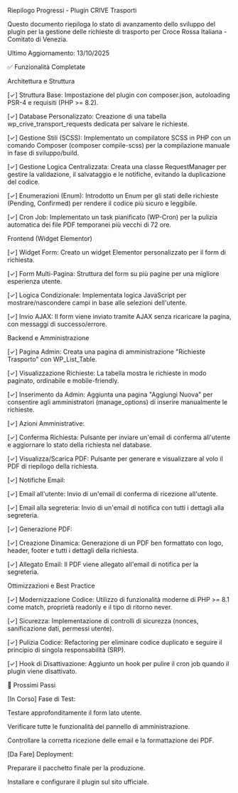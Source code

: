 Riepilogo Progressi - Plugin CRIVE Trasporti

Questo documento riepiloga lo stato di avanzamento dello sviluppo del plugin per la gestione delle richieste di trasporto per Croce Rossa Italiana - Comitato di Venezia.

Ultimo Aggiornamento: 13/10/2025

✅ Funzionalità Completate

Architettura e Struttura

[✓] Struttura Base: Impostazione del plugin con composer.json, autoloading PSR-4 e requisiti (PHP >= 8.2).

[✓] Database Personalizzato: Creazione di una tabella wp_crive_transport_requests dedicata per salvare le richieste.

[✓] Gestione Stili (SCSS): Implementato un compilatore SCSS in PHP con un comando Composer (composer compile-scss) per la compilazione manuale in fase di sviluppo/build.

[✓] Gestione Logica Centralizzata: Creata una classe RequestManager per gestire la validazione, il salvataggio e le notifiche, evitando la duplicazione del codice.

[✓] Enumerazioni (Enum): Introdotto un Enum per gli stati delle richieste (Pending, Confirmed) per rendere il codice più sicuro e leggibile.

[✓] Cron Job: Implementato un task pianificato (WP-Cron) per la pulizia automatica dei file PDF temporanei più vecchi di 72 ore.

Frontend (Widget Elementor)

[✓] Widget Form: Creato un widget Elementor personalizzato per il form di richiesta.

[✓] Form Multi-Pagina: Struttura del form su più pagine per una migliore esperienza utente.

[✓] Logica Condizionale: Implementata logica JavaScript per mostrare/nascondere campi in base alle selezioni dell'utente.

[✓] Invio AJAX: Il form viene inviato tramite AJAX senza ricaricare la pagina, con messaggi di successo/errore.

Backend e Amministrazione

[✓] Pagina Admin: Creata una pagina di amministrazione "Richieste Trasporto" con WP_List_Table.

[✓] Visualizzazione Richieste: La tabella mostra le richieste in modo paginato, ordinabile e mobile-friendly.

[✓] Inserimento da Admin: Aggiunta una pagina "Aggiungi Nuova" per consentire agli amministratori (manage_options) di inserire manualmente le richieste.

[✓] Azioni Amministrative:

[✓] Conferma Richiesta: Pulsante per inviare un'email di conferma all'utente e aggiornare lo stato della richiesta nel database.

[✓] Visualizza/Scarica PDF: Pulsante per generare e visualizzare al volo il PDF di riepilogo della richiesta.

[✓] Notifiche Email:

[✓] Email all'utente: Invio di un'email di conferma di ricezione all'utente.

[✓] Email alla segreteria: Invio di un'email di notifica con tutti i dettagli alla segreteria.

[✓] Generazione PDF:

[✓] Creazione Dinamica: Generazione di un PDF ben formattato con logo, header, footer e tutti i dettagli della richiesta.

[✓] Allegato Email: Il PDF viene allegato all'email di notifica per la segreteria.

Ottimizzazioni e Best Practice

[✓] Modernizzazione Codice: Utilizzo di funzionalità moderne di PHP >= 8.1 come match, proprietà readonly e il tipo di ritorno never.

[✓] Sicurezza: Implementazione di controlli di sicurezza (nonces, sanificazione dati, permessi utente).

[✓] Pulizia Codice: Refactoring per eliminare codice duplicato e seguire il principio di singola responsabilità (SRP).

[✓] Hook di Disattivazione: Aggiunto un hook per pulire il cron job quando il plugin viene disattivato.

🚀 Prossimi Passi

[In Corso] Fase di Test:

Testare approfonditamente il form lato utente.

Verificare tutte le funzionalità del pannello di amministrazione.

Controllare la corretta ricezione delle email e la formattazione dei PDF.

[Da Fare] Deployment:

Preparare il pacchetto finale per la produzione.

Installare e configurare il plugin sul sito ufficiale.
